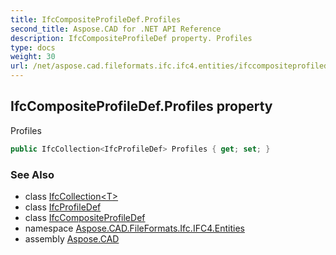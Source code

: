 ```yaml
---
title: IfcCompositeProfileDef.Profiles
second_title: Aspose.CAD for .NET API Reference
description: IfcCompositeProfileDef property. Profiles
type: docs
weight: 30
url: /net/aspose.cad.fileformats.ifc.ifc4.entities/ifccompositeprofiledef/profiles/
---
```

## IfcCompositeProfileDef.Profiles property

Profiles

```csharp
public IfcCollection<IfcProfileDef> Profiles { get; set; }
```

### See Also

* class [IfcCollection&lt;T&gt;](../../../aspose.cad.fileformats.ifc/ifccollection-1/)
* class [IfcProfileDef](../../ifcprofiledef/)
* class [IfcCompositeProfileDef](../)
* namespace [Aspose.CAD.FileFormats.Ifc.IFC4.Entities](../../ifccompositeprofiledef/)
* assembly [Aspose.CAD](../../../)


